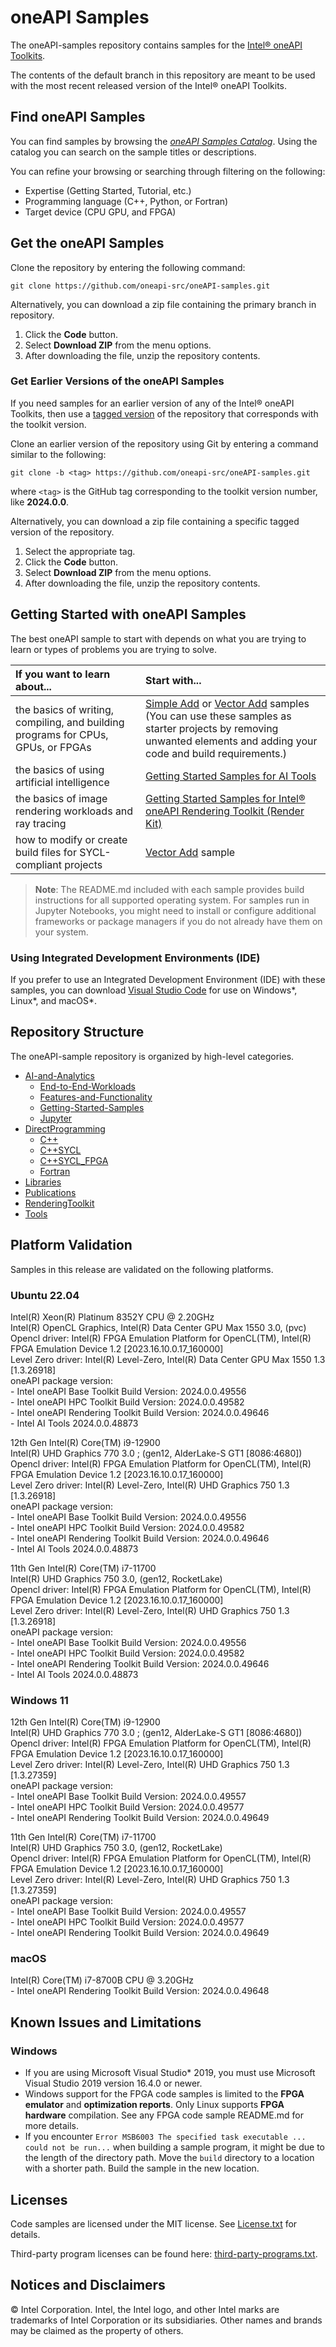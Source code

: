 # oneAPI Samples 

The oneAPI-samples repository contains samples for the [Intel® oneAPI Toolkits](https://www.intel.com/content/www/us/en/developer/tools/oneapi/toolkits.html).

The contents of the default branch in this repository are meant to be used with the most recent released version of the Intel® oneAPI Toolkits.

## Find oneAPI Samples

You can find samples by browsing the *[oneAPI Samples Catalog](https://oneapi-src.github.io/oneAPI-samples/)*. Using the catalog you can search on the sample titles or descriptions.

You can refine your browsing or searching through filtering on the following:

- Expertise (Getting Started, Tutorial, etc.)
- Programming language (C++, Python, or Fortran)
- Target device (CPU GPU, and FPGA)

## Get the oneAPI Samples

Clone the repository by entering the following command:

`git clone https://github.com/oneapi-src/oneAPI-samples.git`

Alternatively, you can download a zip file containing the primary branch in repository.

1. Click the **Code** button.
2. Select **Download ZIP** from the menu options.
3. After downloading the file, unzip the repository contents.

### Get Earlier Versions of the oneAPI Samples

If you need samples for an earlier version of any of the Intel® oneAPI Toolkits, then use a [tagged version](https://github.com/oneapi-src/oneAPI-samples/tags) of the repository that corresponds with the toolkit version.

Clone an earlier version of the repository using Git by entering a command similar to the following:

`git clone -b <tag> https://github.com/oneapi-src/oneAPI-samples.git`

where `<tag>` is the GitHub tag corresponding to the toolkit version number, like **2024.0.0**.

Alternatively, you can download a zip file containing a specific tagged version of the repository.

1. Select the appropriate tag.
2. Click the **Code** button.
3. Select **Download ZIP** from the menu options.
4. After downloading the file, unzip the repository contents.

## Getting Started with oneAPI Samples

The best oneAPI sample to start with depends on what you are trying to learn or types of problems you are trying to solve.

| If you want to learn about...                                                        | Start with...
|:---                                                                                  |:---
| the basics of writing, compiling, and building programs for CPUs, GPUs, or FPGAs     |[Simple Add](https://github.com/oneapi-src/oneAPI-samples/tree/master/DirectProgramming/C++SYCL/DenseLinearAlgebra/simple-add) or [Vector Add](https://github.com/oneapi-src/oneAPI-samples/tree/master/DirectProgramming/C++SYCL/DenseLinearAlgebra/vector-add) samples <br> (You can use these samples as starter projects by removing unwanted elements and adding your code and build requirements.)
| the basics of using artificial intelligence                                          | [Getting Started Samples for AI Tools](https://github.com/oneapi-src/oneAPI-samples/tree/master/AI-and-Analytics/Getting-Started-Samples)
| the basics of image rendering workloads and ray tracing                              | [Getting Started Samples for Intel® oneAPI Rendering Toolkit (Render Kit)](https://github.com/oneapi-src/oneAPI-samples/tree/master/RenderingToolkit/GettingStarted)
| how to modify or create build files for SYCL-compliant projects                      | [Vector Add](https://github.com/oneapi-src/oneAPI-samples/tree/master/DirectProgramming/C++SYCL/DenseLinearAlgebra/vector-add) sample

>**Note**: The README.md included with each sample provides build instructions for all supported operating system. For samples run in Jupyter Notebooks, you might need to install or configure additional frameworks or package managers if you do not already have them on your system.

### Using Integrated Development Environments (IDE)

If you prefer to use an Integrated Development Environment (IDE) with these samples, you can download [Visual Studio Code](https://code.visualstudio.com/download) for use on Windows*, Linux*, and macOS*.

## Repository Structure

The oneAPI-sample repository is organized by high-level categories.

- [AI-and-Analytics](https://github.com/oneapi-src/oneAPI-samples/tree/master/AI-and-Analytics)
  - [End-to-End-Workloads](https://github.com/oneapi-src/oneAPI-samples/tree/master/AI-and-Analytics/End-to-end-Workloads)
  - [Features-and-Functionality](https://github.com/oneapi-src/oneAPI-samples/tree/master/AI-and-Analytics/Features-and-Functionality)
  - [Getting-Started-Samples](https://github.com/oneapi-src/oneAPI-samples/tree/master/AI-and-Analytics/Getting-Started-Samples)
  - [Jupyter](https://github.com/oneapi-src/oneAPI-samples/tree/master/AI-and-Analytics/Jupyter)
- [DirectProgramming](https://github.com/oneapi-src/oneAPI-samples/tree/master/DirectProgramming)
  - [C++](https://github.com/oneapi-src/oneAPI-samples/tree/master/DirectProgramming/C++)
  - [C++SYCL](https://github.com/oneapi-src/oneAPI-samples/tree/master/DirectProgramming/C++SYCL)
  - [C++SYCL_FPGA](https://github.com/oneapi-src/oneAPI-samples/tree/master/DirectProgramming/C++SYCL_FPGA)
  - [Fortran](https://github.com/oneapi-src/oneAPI-samples/tree/master/DirectProgramming/Fortran)
- [Libraries](https://github.com/oneapi-src/oneAPI-samples/tree/master/Libraries)
- [Publications](https://github.com/oneapi-src/oneAPI-samples/tree/master/Publications)
- [RenderingToolkit](https://github.com/oneapi-src/oneAPI-samples/tree/master/RenderingToolkit)
- [Tools](https://github.com/oneapi-src/oneAPI-samples/tree/master/Tools/)


## Platform Validation

Samples in this release are validated on the following platforms. 

### Ubuntu 22.04	
Intel(R) Xeon(R) Platinum 8352Y CPU @ 2.20GHz  
Intel(R) OpenCL Graphics, Intel(R) Data Center GPU Max 1550 3.0, (pvc)  
Opencl driver:  Intel(R) FPGA Emulation Platform for OpenCL(TM), Intel(R) FPGA Emulation Device 1.2 [2023.16.10.0.17_160000]  
Level Zero driver: Intel(R) Level-Zero, Intel(R) Data Center GPU Max 1550 1.3 [1.3.26918]  
oneAPI package version:  
\- Intel oneAPI Base Toolkit Build Version: 2024.0.0.49556  
\- Intel oneAPI HPC Toolkit Build Version: 2024.0.0.49582  
\- Intel oneAPI Rendering Toolkit Build Version: 2024.0.0.49646  
\- Intel AI Tools 2024.0.0.48873  

12th Gen Intel(R) Core(TM) i9-12900  
Intel(R) UHD Graphics 770  3.0 ; (gen12, AlderLake-S GT1 [8086:4680])  
Opencl driver:  Intel(R) FPGA Emulation Platform for OpenCL(TM), Intel(R) FPGA Emulation Device 1.2 [2023.16.10.0.17_160000]  
Level Zero driver: Intel(R) Level-Zero, Intel(R) UHD Graphics 750 1.3 [1.3.26918]  
oneAPI package version:  
\- Intel oneAPI Base Toolkit Build Version: 2024.0.0.49556  
\- Intel oneAPI HPC Toolkit Build Version: 2024.0.0.49582  
\- Intel oneAPI Rendering Toolkit Build Version: 2024.0.0.49646  
\- Intel AI Tools 2024.0.0.48873  

11th Gen Intel(R) Core(TM) i7-11700  
Intel(R) UHD Graphics 750 3.0, (gen12, RocketLake)   
Opencl driver:  Intel(R) FPGA Emulation Platform for OpenCL(TM), Intel(R) FPGA Emulation Device 1.2 [2023.16.10.0.17_160000]   
Level Zero driver: Intel(R) Level-Zero, Intel(R) UHD Graphics 750 1.3 [1.3.26918]   
oneAPI package version:  
\- Intel oneAPI Base Toolkit Build Version: 2024.0.0.49556  
\- Intel oneAPI HPC Toolkit Build Version: 2024.0.0.49582  
\- Intel oneAPI Rendering Toolkit Build Version: 2024.0.0.49646  
\- Intel AI Tools 2024.0.0.48873  

### Windows 11
12th Gen Intel(R) Core(TM) i9-12900 	 
Intel(R) UHD Graphics 770  3.0 ; (gen12, AlderLake-S GT1 [8086:4680])  
Opencl driver:  Intel(R) FPGA Emulation Platform for OpenCL(TM), Intel(R) FPGA Emulation Device 1.2 [2023.16.10.0.17_160000]  
Level Zero driver: Intel(R) Level-Zero, Intel(R) UHD Graphics 750 1.3 [1.3.27359]  
oneAPI package version:  
\- Intel oneAPI Base Toolkit Build Version: 2024.0.0.49557  
\- Intel oneAPI HPC Toolkit Build Version: 2024.0.0.49577    
\- Intel oneAPI Rendering Toolkit Build Version: 2024.0.0.49649   

11th Gen Intel(R) Core(TM) i7-11700  
Intel(R) UHD Graphics 750 3.0, (gen12, RocketLake)  
Opencl driver:  Intel(R) FPGA Emulation Platform for OpenCL(TM), Intel(R) FPGA Emulation Device 1.2 [2023.16.10.0.17_160000]  
Level Zero driver: Intel(R) Level-Zero, Intel(R) UHD Graphics 750 1.3 [1.3.27359]  
oneAPI package version:  
\- Intel oneAPI Base Toolkit Build Version: 2024.0.0.49557   
\- Intel oneAPI HPC Toolkit Build Version: 2024.0.0.49577  
\- Intel oneAPI Rendering Toolkit Build Version: 2024.0.0.49649  

### macOS
Intel(R) Core(TM) i7-8700B CPU @ 3.20GHz  
\- Intel oneAPI Rendering Toolkit Build Version: 2024.0.0.49648  

## Known Issues and Limitations

### Windows

- If you are using Microsoft Visual Studio* 2019, you must use Microsoft Visual Studio 2019 version 16.4.0 or newer.
- Windows support for the FPGA code samples is limited to the **FPGA emulator** and **optimization reports**. Only Linux supports **FPGA hardware** compilation. See any FPGA code sample README.md for more details.
- If you encounter `Error MSB6003 The specified task executable ... could not be run...` when building a sample program, it might be due to the length of the directory path. Move the `build` directory to a location with a shorter path. Build the sample in the new location.

## Licenses

Code samples are licensed under the MIT license. See [License.txt](https://github.com/oneapi-src/oneAPI-samples/blob/master/License.txt) for details.

Third-party program licenses can be found here: [third-party-programs.txt](https://github.com/oneapi-src/oneAPI-samples/blob/master/third-party-programs.txt).

## Notices and Disclaimers

© Intel Corporation. Intel, the Intel logo, and other Intel marks are trademarks of Intel Corporation or its subsidiaries. Other names and brands may be claimed as the property of others.
